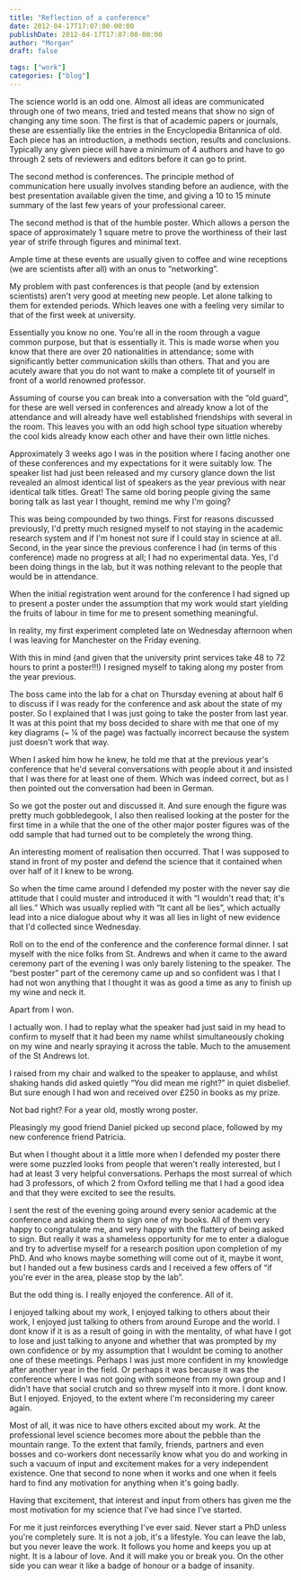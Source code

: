 ```yaml
---
title: "Reflection of a conference"
date: 2012-04-17T17:07:00-00:00
publishDate: 2012-04-17T17:07:00-00:00
author: "Morgan"
draft: false

tags: ["work"]
categories: ["blog"]
---
```


The science world is an odd one. Almost all ideas are communicated through one of two means, tried and tested means that show no sign of changing any time soon. The first is that of academic papers or journals, these are essentially like the entries in the Encyclopedia Britannica of old. Each piece has an introduction, a methods section, results and conclusions. Typically any given piece will have a minimum of 4 authors and have to go through 2 sets of reviewers and editors before it can go to print.

The second method is conferences. The principle method of communication here usually involves standing before an audience, with the best presentation available given the time, and giving a 10 to 15 minute summary of the last few years of your professional career.

The second method is that of the humble poster. Which allows a person the space of approximately 1 square metre to prove the worthiness of their last year of strife through figures and minimal text.

Ample time at these events are usually given to coffee and wine receptions (we are scientists after all) with an onus to “networking”.

My problem with past conferences is that people (and by extension scientists) aren't very good at meeting new people. Let alone talking to them for extended periods. Which leaves one with a feeling very similar to that of the first week at university.

Essentially you know no one. You're all in the room through a vague common purpose, but that is essentially it. This is made worse when you know that there are over 20 nationalities in attendance; some with significantly better communication skills than others. That and you are acutely aware that you do not want to make a complete tit of yourself in front of a world renowned professor.

Assuming of course you can break into a conversation with the “old guard”, for these are well versed in conferences and already know a lot of the attendance and will already have well established friendships with several in the room. This leaves you with an odd high school type situation whereby the cool kids already know each other and have their own little niches.

Approximately 3 weeks ago I was in the position where I facing another one of these conferences and my expectations for it were suitably low. The speaker list had just been released and my cursory glance down the list revealed an almost identical list of speakers as the year previous with near identical talk titles. Great! The same old boring people giving the same boring talk as last year I thought, remind me why I'm going?

This was being compounded by two things. First for reasons discussed previously, I'd pretty much resigned myself to not staying in the academic research system and if I'm honest not sure if I could stay in science at all. Second, in the year since the previous conference I had (in terms of this conference) made no progress at all; I had no experimental data. Yes, I'd been doing things in the lab, but it was nothing relevant to the people that would be in attendance.

When the initial registration went around for the conference I had signed up to present a poster under the assumption that my work would start yielding the fruits of labour in time for me to present something meaningful.

In reality, my first experiment completed late on Wednesday afternoon when I was leaving for Manchester on the Friday evening.

With this in mind (and given that the university print services take 48 to 72 hours to print a poster!!!) I resigned myself to taking along my poster from the year previous.

The boss came into the lab for a chat on Thursday evening at about half 6 to discuss if I was ready for the conference and ask about the state of my poster. So I explained that I was just going to take the poster from last year. It was at this point that my boss decided to share with me that one of my key diagrams (~ ¼ of the page) was factually incorrect because the system just doesn't work that way.

When I asked him how he knew, he told me that at the previous year's conference that he'd several conversations with people about it and insisted that I was there for at least one of them. Which was indeed correct, but as I then pointed out the conversation had been in German.

So we got the poster out and discussed it. And sure enough the figure was pretty much gobbledegook, I also then realised looking at the poster for the first time in a while that the one of the other major poster figures was of the odd sample that had turned out to be completely the wrong thing.

An interesting moment of realisation then occurred. That I was supposed to stand in front of my poster and defend the science that it contained when over half of it I knew to be wrong.

So when the time came around I defended my poster with the never say die attitude that I could muster and introduced it with “I wouldn't read that; it's all lies.” Which was usually replied with “It cant all be lies”, which actually lead into a nice dialogue about why it was all lies in light of new evidence that I'd collected since Wednesday.

Roll on to the end of the conference and the conference formal dinner. I sat myself with the nice folks from St. Andrews and when it came to the award ceremony part of the evening I was only barely listening to the speaker. The “best poster” part of the ceremony came up and so confident was I that I had not won anything that I thought it was as good a time as any to finish up my wine and neck it.

Apart from I won.

I actually won. I had to replay what the speaker had just said in my head to confirm to myself that it had been my name whilst simultaneously choking on my wine and nearly spraying it across the table. Much to the amusement of the St Andrews lot.

I raised from my chair and walked to the speaker to applause, and whilst shaking hands did asked quietly “You did mean me right?” in quiet disbelief. But sure enough I had won and received over £250 in books as my prize.

Not bad right? For a year old, mostly wrong poster.

Pleasingly my good friend Daniel picked up second place, followed by my new conference friend Patricia.

But when I thought about it a little more when I defended my poster there were some puzzled looks from people that weren't really interested, but I had at least 3 very helpful conversations. Perhaps the most surreal of which had 3 professors, of which 2 from Oxford telling me that I had a good idea and that they were excited to see the results.

I sent the rest of the evening going around every senior academic at the conference and asking them to sign one of my books. All of them very happy to congratulate me, and very happy with the flattery of being asked to sign. But really it was a shameless opportunity for me to enter a dialogue and try to advertise myself for a research position upon completion of my PhD. And who knows maybe something will come out of it, maybe it wont, but I handed out a few business cards and I received a few offers of “if you're ever in the area, please stop by the lab”.

But the odd thing is. I really enjoyed the conference. All of it.

I enjoyed talking about my work, I enjoyed talking to others about their work, I enjoyed just talking to others from around Europe and the world. I dont know if it is as a result of going in with the mentality, of what have I got to lose and just talking to anyone and whether that was prompted by my own confidence or by my assumption that I wouldnt be coming to another one of these meetings. Perhaps I was just more confident in my knowledge after another year in the field. Or perhaps it was because it was the conference where I was not going with someone from my own group and I didn't have that social crutch and so threw myself into it more. I dont know. But I enjoyed. Enjoyed, to the extent where I'm reconsidering my career again.

Most of all, it was nice to have others excited about my work. At the professional level science becomes more about the pebble than the mountain range. To the extent that family, friends, partners and even bosses and co-workers dont necessarily know what you do and working in such a vacuum of input and excitement makes for a very independent existence. One that second to none when it works and one when it feels hard to find any motivation for anything when it's going badly.

Having that excitement, that interest and input from others has given me the most motivation for my science that I've had since I've started.

For me it just reinforces everything I've ever said. Never start a PhD unless you're completely sure. It is not a job, it's a lifestyle. You can leave the lab, but you never leave the work. It follows you home and keeps you up at night. It is a labour of love. And it will make you or break you. On the other side you can wear it like a badge of honour or a badge of insanity.
